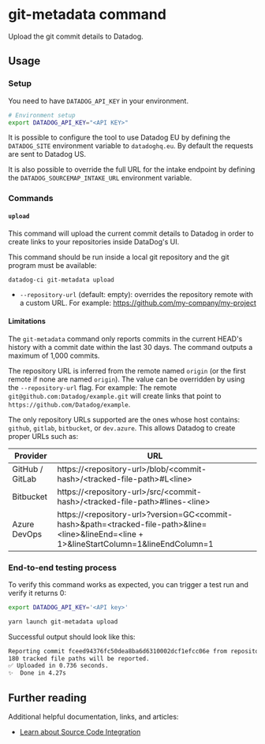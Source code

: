# git-metadata command

Upload the git commit details to Datadog.

## Usage

### Setup

You need to have `DATADOG_API_KEY` in your environment.

```bash
# Environment setup
export DATADOG_API_KEY="<API KEY>"
```

It is possible to configure the tool to use Datadog EU by defining the `DATADOG_SITE` environment variable to `datadoghq.eu`. By default the requests are sent to Datadog US.

It is also possible to override the full URL for the intake endpoint by defining the `DATADOG_SOURCEMAP_INTAKE_URL` environment variable.

### Commands

#### `upload`

This command will upload the current commit details to Datadog in order to create links to your repositories inside DataDog's UI.

This command should be run inside a local git repository and the git program must be available:

```bash
datadog-ci git-metadata upload
```

* `--repository-url` (default: empty): overrides the repository remote with a custom URL. For example: https://github.com/my-company/my-project

#### Limitations

The `git-metadata` command only reports commits in the current HEAD's history with a commit date within the last 30 days. The command outputs a maximum of 1,000 commits.

The repository URL is inferred from the remote named `origin` (or the first remote if none are named `origin`). The value can be overridden by using the `--repository-url` flag.
For example: The remote `git@github.com:Datadog/example.git` will create links that point to `https://github.com/Datadog/example`.

The only repository URLs supported are the ones whose host contains: `github`, `gitlab`, `bitbucket`, or `dev.azure`. This allows Datadog to create proper URLs such as:

| Provider        | URL                                                                                                                                                 |
| --------------- | --------------------------------------------------------------------------------------------------------------------------------------------------- |
| GitHub / GitLab | https://\<repository-url\>/blob/\<commit-hash\>/\<tracked-file-path\>#L\<line\>                                                                     |
| Bitbucket       | https://\<repository-url\>/src/\<commit-hash\>/\<tracked-file-path\>#lines-\<line\>                                                                 |
| Azure DevOps    | https://\<repository-url\>?version=GC\<commit-hash\>&path=\<tracked-file-path\>&line=\<line\>&lineEnd=\<line + 1>&lineStartColumn=1&lineEndColumn=1 |

### End-to-end testing process

To verify this command works as expected, you can trigger a test run and verify it returns 0:

```bash
export DATADOG_API_KEY='<API key>'

yarn launch git-metadata upload
```

Successful output should look like this:
```bash
Reporting commit fceed94376fc50dea8ba6d6310002dcf1efcc06e from repository git@github.com:DataDog/datadog-ci.git.
180 tracked file paths will be reported.
✅ Uploaded in 0.736 seconds.
✨  Done in 4.27s
```


## Further reading

Additional helpful documentation, links, and articles:

- [Learn about Source Code Integration][1]

[1]: https://docs.datadoghq.com/integrations/guide/source-code-integration/
